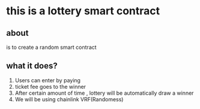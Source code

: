 # this is a lottery smart contract

## about 

is to create a random smart contract

## what it does?

1. Users can enter by paying 
2. ticket fee goes to the winner
3. After certain amount of time ,     lottery will be automatically draw a winner
4. We will be using chainlink VRF(Randomess) 
